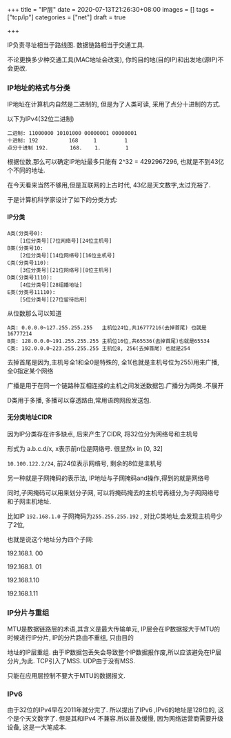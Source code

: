 +++
title = "IP层"
date = 2020-07-13T21:26:30+08:00
images = []
tags = ["tcp/ip"]
categories = ["net"]
draft = true

+++

IP负责寻址相当于路线图. 数据链路相当于交通工具.

不论更换多少种交通工具(MAC地址会改变), 你的目的地(目的IP)和出发地(源IP)不会更改.

### IP地址的格式与分类

IP地址在计算机内自然是二进制的, 但是为了人类可读, 采用了点分十进制的方式.

以下为IPv4(32位二进制)

```
二进制: 11000000 10101000 00000001 00000001
十进制: 192          168     1         1
点分十进制 192.       168.    1.        1
```

根据位数,那么可以确定IP地址最多只能有 2^32 = 4292967296, 也就是不到43亿个不同的地址.

在今天看来当然不够用,但是互联网的上古时代, 43亿是天文数字,太过充裕了.

于是计算机科学家设计了如下的分类方式:

#### IP分类

```
A类(分类号0):
    [1位分类号][7位网络号][24位主机号]
B类(分类号10:
    [2位分类号][14位网络号][16位主机号]
C类(分类号110):
    [3位分类号][21位网络号][8位主机号]
D类(分类号1110):
    [4位分类号][28组播地址]
E类(分类号11110):
    [5位分类号][27位留待后用]
```

从位数那么可以知道

```
A类: 0.0.0.0~127.255.255.255   主机位24位,共16777216(去掉首尾) 也就是16777214
B类: 128.0.0.0~191.255.255.255 主机位16位,共65536(去掉首尾)也就是65534
C类: 192.0.0.0~223.255.255.255 主机位8, 256(去掉首尾) 也就是254
```

去掉首尾是因为,主机号全1和全0是特殊的, 全1(也就是主机号位为255)用来广播, 全0指定某个网络

广播是用于在同一个链路种互相连接的主机之间发送数据包.广播分为两类..不展开

D类用于多播, 多播可以穿透路由,常用语跨网段发送包.

#### 无分类地址CIDR

因为IP分类存在许多缺点, 后来产生了CIDR, 将32位分为网络号和主机号

形式为 a.b.c.d/x, x表示前n位是网络号. 很显然x in [0, 32]

`10.100.122.2/24`, 前24位表示网络号, 剩余的8位是主机号

另一种就是子网掩码的表示法, IP地址与子网掩码and操作,得到的就是网络号

同时,子网掩码可以用来划分子网, 可以将掩码掩去的主机号再细分,为子网网络号和子网主机地址.

比如IP `192.168.1.0` 子网掩码为`255.255.255.192` , 对比C类地址,会发现主机号少了2位, 

也就是说这个地址分为四个子网:

192.168.1. 00 

192.168.1. 01

192.168.1.10

 192.168.1.11

### IP分片与重组

MTU是数据链路层的术语,其含义是最大传输单元, IP层会在IP数据报大于MTU的时候进行IP分片, IP的分片路由不重组, 只由目的

地址的IP层重组. 由于IP数据包丢失会导致整个IP数据报作废,所以应该避免在IP层分片,为此. TCP引入了MSS. UDP由于没有MSS.

只能在应用层控制不要大于MTU的数据报文.

### IPv6

由于32位的IPv4早在2011年就分完了. 所以提出了IPv6 ,IPv6的地址是128位的, 这个是个天文数字了. 但是其和IPv4 不兼容.所以普及缓慢, 因为网络运营商需要升级设备, 这是一大笔成本.






